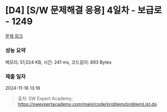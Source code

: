 # [D4] [S/W 문제해결 응용] 4일차 - 보급로 - 1249 

[문제 링크](https://swexpertacademy.com/main/code/problem/problemDetail.do?contestProbId=AV15QRX6APsCFAYD) 

### 성능 요약

메모리: 51,024 KB, 시간: 241 ms, 코드길이: 893 Bytes

### 제출 일자

2024-11-16 13:16



> 출처: SW Expert Academy, https://swexpertacademy.com/main/code/problem/problemList.do